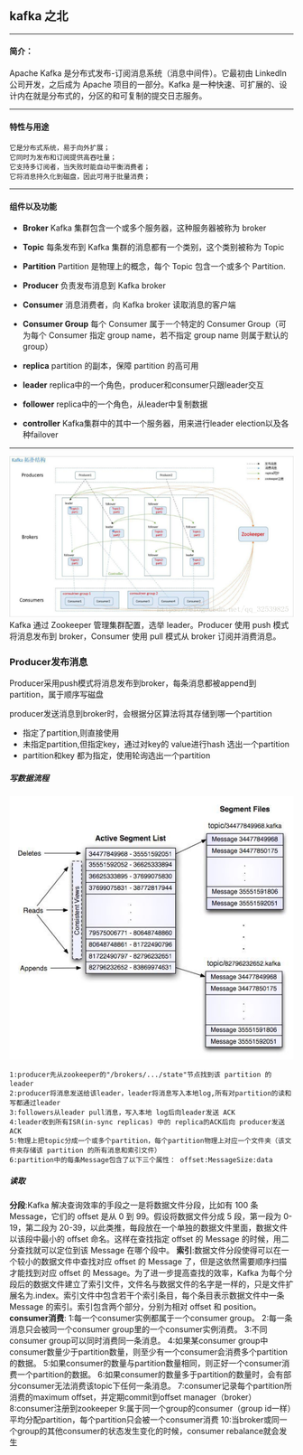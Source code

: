 ## kafka 之北


---

####  简介：

Apache Kafka 是分布式发布-订阅消息系统（消息中间件）。它最初由 LinkedIn 公司开发，之后成为 Apache 项目的一部分。Kafka 是一种快速、可扩展的、设计内在就是分布式的，分区的和可复制的提交日志服务。

---

#### 特性与用途

    它是分布式系统，易于向外扩展；
    它同时为发布和订阅提供高吞吐量；
    它支持多订阅者，当失败时能自动平衡消费者；
    它将消息持久化到磁盘，因此可用于批量消费；

---

#### 组件以及功能

* **Broker**
  Kafka 集群包含一个或多个服务器，这种服务器被称为 broker

* **Topic**
  每条发布到 Kafka 集群的消息都有一个类别，这个类别被称为 Topic

* **Partition**
  Partition 是物理上的概念，每个 Topic 包含一个或多个 Partition.

* **Producer**
  负责发布消息到 Kafka broker

* **Consumer**
  消息消费者，向 Kafka broker 读取消息的客户端

* **Consumer Group**
  每个 Consumer 属于一个特定的 Consumer Group（可为每个 Consumer 指定 group name，若不指定 group name 则属于默认的 group）

* **replica**
  partition  的副本，保障 partition  的高可用

* **leader**
  replica中的一个角色，producer和consumer只跟leader交互

* **follower**
  replica中的一个角色，从leader中复制数据

* **controller**
  Kafka集群中的其中一个服务器，用来进行leader election以及各种failover


---

![kafka-arch](kafka-arch.png)
Kafka 通过 Zookeeper 管理集群配置，选举 leader。Producer 使用 push 模式将消息发布到 broker，Consumer 使用 pull 模式从 broker 订阅并消费消息。

### Producer发布消息

Producer采用push模式将消息发布到broker，每条消息都被append到partition，属于顺序写磁盘

producer发送消息到broker时，会根据分区算法将其存储到哪一个partition
* 指定了partition,则直接使用
* 未指定partition,但指定key，通过对key的 value进行hash 选出一个partition
* partition和key 都为指定，使用轮询选出一个partition
  
##### 写数据流程
![appendlog.jpeg](appendlog.jpeg)

    1:producer先从zookeeper的"/brokers/.../state"节点找到该 partition 的leader
    2:producer将消息发送给该leader，leader将消息写入本地log,所有对partition的读和写都通过leader
    3:followers从leader pull消息，写入本地 log后向leader发送 ACK
    4:leader收到所有ISR(in-sync replicas) 中的 replica的ACK后向 producer发送ACK
    5:物理上把topic分成一个或多个partition，每个partition物理上对应一个文件夹（该文件夹存储该 partition 的所有消息和索引文件）
    6:partition中的每条Message包含了以下三个属性： offset:MessageSize:data

##### 读取
**分段**:Kafka 解决查询效率的手段之一是将数据文件分段，比如有 100 条 Message，它们的 offset 是从 0 到 99。假设将数据文件分成 5 段，第一段为 0-19，第二段为 20-39，以此类推，每段放在一个单独的数据文件里面，数据文件以该段中最小的 offset 命名。这样在查找指定 offset 的 Message 的时候，用二分查找就可以定位到该 Message 在哪个段中。
**索引**:数据文件分段使得可以在一个较小的数据文件中查找对应 offset 的 Message 了，但是这依然需要顺序扫描才能找到对应 offset 的 Message。为了进一步提高查找的效率，Kafka 为每个分段后的数据文件建立了索引文件，文件名与数据文件的名字是一样的，只是文件扩展名为.index。索引文件中包含若干个索引条目，每个条目表示数据文件中一条 Message 的索引。索引包含两个部分，分别为相对 offset 和 position。
**consumer消费**:
    1:每一个consumer实例都属于一个consumer group。
    2:每一条消息只会被同一个consumer group里的一个consumer实例消费。
    3:不同consumer group可以同时消费同一条消息。
    4:如果某consumer group中consumer数量少于partition数量，则至少有一个consumer会消费多个partition的数据。
    5:如果consumer的数量与partition数量相同，则正好一个consumer消费一个partition的数据。
    6:如果consumer的数量多于partition的数量时，会有部分consumer无法消费该topic下任何一条消息。
    7:consumer记录每个partition所消费的maximum offset，并定期commit到offset manager（broker）
    8:consumer注册到zookeeper
    9:属于同一个group的consumer（group id一样）平均分配partition，每个partition只会被一个consumer消费
    10:当broker或同一个group的其他consumer的状态发生变化的时候，consumer rebalance就会发生